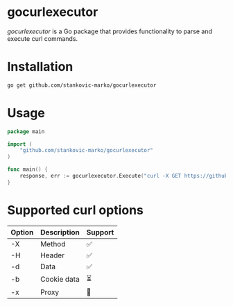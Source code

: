 # gocurlexecutor

_gocurlexecutor_ is a Go package that provides functionality to parse and execute curl commands.

# Installation

```.bash
go get github.com/stankovic-marko/gocurlexecutor
```

# Usage

```.go
package main

import (
	"github.com/stankovic-marko/gocurlexecutor"
)

func main() {
	response, err := gocurlexecutor.Execute("curl -X GET https://github.com/stankovic-marko")
}
```

# Supported curl options

| Option | Description | Support                  |
| ------ | ----------- | ------------------------ |
| -X     | Method      | :white_check_mark:       |
| -H     | Header      | :white_check_mark:       |
| -d     | Data        | :white_check_mark:       |
| -b     | Cookie data | :hourglass_flowing_sand: |
| -x     | Proxy       | :black_square_button:    |
